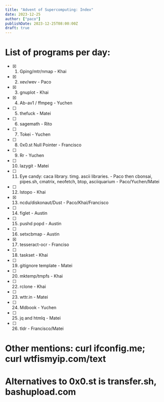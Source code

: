 ```yaml
---
title: "Advent of Supercomputing: Index"
date: 2023-12-25
author: ["paco"]
publishDate: 2023-12-25T08:00:00Z
draft: true 
---
```



# List of programs per day:


- [x] 1. Gping/mtr/nmap - Khai
- [x] 2. xev/wev  - Paco
- [x] 3. gnuplot - Khai
- [x] 4. Ab-av1 / ffmpeg - Yuchen
- [ ] 5. thefuck - Matei
- [ ] 6. sagemath - Rito
- [ ] 7. Tokei - Yuchen
- [ ] 8. 0x0.st Null Pointer - Francisco
- [ ] 9. Rr - Yuchen
- [ ] 10. lazygit - Matei
- [ ] 11. Eye candy: caca library. timg. ascii libraries. - Paco then cbonsai, pipes.sh, cmatrix, neofetch, btop, asciiquarium - Paco/Yuchen/Matei
- [ ] 12. lstopo - Khai
- [x] 13. ncdu/diskonaut/Dust - Paco/Khai/Francisco
- [ ] 14. figlet - Austin
- [ ] 15. pushd popd - Austin
- [ ] 16. setxcbmap - Austin
- [x] 17. tesseract-ocr - Franciso
- [ ] 18. taskset - Khai
- [ ] 19. gitignore template - Matei
- [ ] 20. mktemp/tmpfs - Khai
- [ ] 22. rclone - Khai
- [ ] 23. wttr.in - Matei
- [ ] 24. Mdbook - Yuchen
- [ ] 25. jq and htmlq - Matei
- [ ] 26. tldr - Francisco/Matei

# Other mentions: curl ifconfig.me; curl wtfismyip.com/text
# Alternatives to 0x0.st is transfer.sh, bashupload.com

